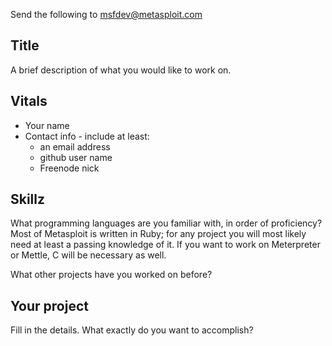 Send the following to msfdev@metasploit.com


## Title

A brief description of what you would like to work on.

## Vitals

* Your name
* Contact info - include at least:
  - an email address
  - github user name
  - Freenode nick

## Skillz

What programming languages are you familiar with, in order of proficiency? Most of Metasploit is written in Ruby; for any project you will most likely need at least a passing knowledge of it. If you want to work on Meterpreter or Mettle, C will be necessary as well. 

What other projects have you worked on before?


## Your project

Fill in the details. What exactly do you want to accomplish? 



